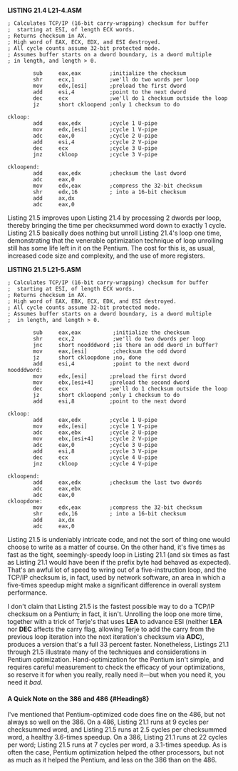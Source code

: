 **LISTING 21.4 L21-4.ASM**

    ; Calculates TCP/IP (16-bit carry-wrapping) checksum for buffer
    ;  starting at ESI, of length ECX words.
    ; Returns checksum in AX.
    ; High word of EAX, ECX, EDX, and ESI destroyed.
    ; All cycle counts assume 32-bit protected mode.
    ; Assumes buffer starts on a dword boundary, is a dword multiple
    ; in length, and length > 0.

            sub     eax,eax         ;initialize the checksum
            shr     ecx,1           ;we'll do two words per loop
            mov     edx,[esi]       ;preload the first dword
            add     esi,4           ;point to the next dword
            dec     ecx             ;we'll do 1 checksum outside the loop
            jz      short ckloopend ;only 1 checksum to do

    ckloop:
            add     eax,edx         ;cycle 1 U-pipe
            mov     edx,[esi]       ;cycle 1 V-pipe
            adc     eax,0           ;cycle 2 U-pipe
            add     esi,4           ;cycle 2 V-pipe
            dec     ecx             ;cycle 3 U-pipe
            jnz     ckloop          ;cycle 3 V-pipe

    ckloopend:
            add     eax,edx         ;checksum the last dword
            adc     eax,0
            mov     edx,eax         ;compress the 32-bit checksum
            shr     edx,16          ; into a 16-bit checksum
            add     ax,dx
            adc     eax,0

Listing 21.5 improves upon Listing 21.4 by processing 2 dwords per loop,
thereby bringing the time per checksummed word down to exactly 1 cycle.
Listing 21.5 basically does nothing but unroll Listing 21.4's loop one
time, demonstrating that the venerable optimization technique of loop
unrolling still has some life left in it on the Pentium. The cost for
this is, as usual, increased code size and complexity, and the use of
more registers.

**LISTING 21.5 L21-5.ASM**

    ; Calculates TCP/IP (16-bit carry-wrapping) checksum for buffer
    ;  starting at ESI, of length ECX words.
    ; Returns checksum in AX.
    ; High word of EAX, EBX, ECX, EDX, and ESI destroyed.
    ; All cycle counts assume 32-bit protected mode.
    ; Assumes buffer starts on a dword boundary, is a dword multiple
    ;  in length, and length > 0.

            sub     eax,eax          ;initialize the checksum
            shr     ecx,2            ;we'll do two dwords per loop
            jnc     short noodddword ;is there an odd dword in buffer?
            mov     eax,[esi]        ;checksum the odd dword
            jz      short ckloopdone ;no, done
            add     esi,4            ;point to the next dword
    noodddword:
            mov     edx,[esi]       ;preload the first dword
            mov     ebx,[esi+4]     ;preload the second dword
            dec     ecx             ;we'll do 1 checksum outside the loop
            jz      short ckloopend ;only 1 checksum to do
            add     esi,8           ;point to the next dword

    ckloop:
            add     eax,edx         ;cycle 1 U-pipe
            mov     edx,[esi]       ;cycle 1 V-pipe
            adc     eax,ebx         ;cycle 2 U-pipe
            mov     ebx,[esi+4]     ;cycle 2 V-pipe
            adc     eax,0           ;cycle 3 U-pipe
            add     esi,8           ;cycle 3 V-pipe
            dec     ecx             ;cycle 4 U-pipe
            jnz     ckloop          ;cycle 4 V-pipe

    ckloopend:
            add     eax,edx         ;checksum the last two dwords
            adc     eax,ebx
            adc     eax,0
    ckloopdone:
            mov     edx,eax         ;compress the 32-bit checksum
            shr     edx,16          ; into a 16-bit checksum
            add     ax,dx
            adc     eax,0

Listing 21.5 is undeniably intricate code, and not the sort of thing one
would choose to write as a matter of course. On the other hand, it's
five times as fast as the tight, seemingly-speedy loop in Listing 21.1
(and six times as fast as Listing 21.1 would have been if the prefix
byte had behaved as expected). That's an awful lot of speed to wring out
of a five-instruction loop, and the TCP/IP checksum is, in fact, used by
network software, an area in which a five-times speedup might make a
significant difference in overall system performance.

I don't claim that Listing 21.5 is the fastest possible way to do a
TCP/IP checksum on a Pentium; in fact, it isn't. Unrolling the loop one
more time, together with a trick of Terje's that uses **LEA** to advance
ESI (neither **LEA** nor **DEC** affects the carry flag, allowing Terje
to add the carry from the previous loop iteration into the next
iteration's checksum via **ADC**), produces a version that's a full 33
percent faster. Nonetheless, Listings 21.1 through 21.5 illustrate many
of the techniques and considerations in Pentium optimization.
Hand-optimization for the Pentium isn't simple, and requires careful
measurement to check the efficacy of your optimizations, so reserve it
for when you really, really need it—but when you need it, you need it
*bad*.

#### A Quick Note on the 386 and 486 {#Heading8}

I've mentioned that Pentium-optimized code does fine on the 486, but not
always so well on the 386. On a 486, Listing 21.1 runs at 9 cycles per
checksummed word, and Listing 21.5 runs at 2.5 cycles per checksummed
word, a healthy 3.6-times speedup. On a 386, Listing 21.1 runs at 22
cycles per word; Listing 21.5 runs at 7 cycles per word, a 3.1-times
speedup. As is often the case, Pentium optimization helped the other
processors, but not as much as it helped the Pentium, and less on the
386 than on the 486.
